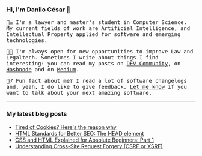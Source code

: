 ### Hi, I'm Danilo César 👋

<samp>👨‍⚖️ I'm a lawyer and master's student in Computer Science. My current fields of work are Artificial Intelligence, and Intellectual Property applied for software and emerging technologies.</samp>

<samp>👨‍💻 I'm always open for new opportunities to improve Law and Legaltech. Sometimes I write about things I find interesting: you can read my posts on [DEV Community](https://dev.to/danilo), on [Hashnode](https://danilocesar.hashnode.dev/) and on [Medium](https://danilocsar.medium.com/).</samp>

<samp>🤸‍♂️ Fun fact about me? I read a lot of software changelogs and, yeah, I do like to give feedback. [Let me know](https://danilo.discente.com/) if you want to talk about your next amazing software.</samp>

---

### My latest blog posts

<!-- DEVTO:START -->
- [Tired of Cookies? Here&#39;s the reason why](https://dev.to/danilo/tired-of-cookies-heres-the-reason-why-22od)
- [HTML Standards for Better SEO: The HEAD element](https://dev.to/danilo/html-standards-for-better-seo-the-head-element-1cck)
- [CSS and HTML Explained for Absolute Beginners: Part 1](https://dev.to/danilo/css-and-html-explained-for-absolute-beginners-part-1-2hjd)
- [Understanding Cross-Site Request Forgery &lpar;CSRF or XSRF&rpar;](https://dev.to/danilo/understanding-cross-site-request-forgery-csrf-or-xsrf-3d95)
<!-- DEVTO:END -->
